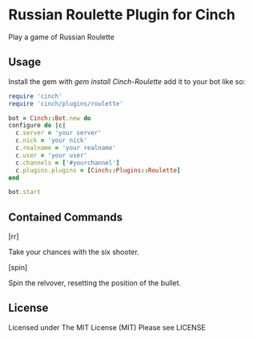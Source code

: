 Russian Roulette Plugin for Cinch
========================
Play a game of Russian Roulette

Usage
-----

Install the gem with *gem install Cinch-Roulette*
add it to your bot like so:

~~~~~~~~~~~~~~~~~~~~~~~~~~~~~~~~~~~~~~~~ ruby
require 'cinch'
require 'cinch/plugins/roulette'

bot = Cinch::Bot.new do
configure do |c|
  c.server = 'your server'
  c.nick = 'your nick'
  c.realname = 'your realname'
  c.user = 'your user'
  c.channels = ['#yourchannel']
  c.plugins.plugins = [Cinch::Plugins::Roulette]
end

bot.start
~~~~~~~~~~~~~~~~~~~~~~~~~~~~~~~~~~~~~~~~

Contained Commands
------------------

[rr]

Take your chances with the six shooter.

[spin]

Spin the relvover, resetting the position of the bullet.

License
-------

Licensed under The MIT License (MIT)
Please see LICENSE
